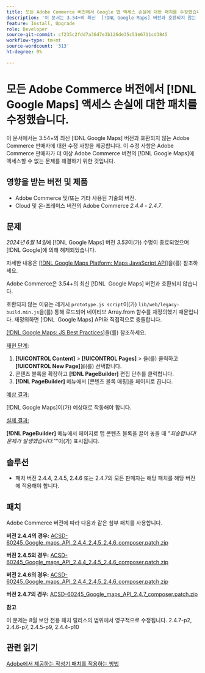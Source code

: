 ```yaml
---
title: 모든 Adobe Commerce 버전에서 Google 맵 액세스 손실에 대한 패치를 수정했습니다.
description: '이 문서는 3.54+의 최신  [!DNL Google Maps] 버전과 호환되지 않는 Adobe Commerce 가맹점에 대한 수정 사항을 제공합니다.'
feature: Install, Upgrade
role: Developer
source-git-commit: cf235c2fdd7a36d7e3b126de35c51e6711cd3845
workflow-type: tm+mt
source-wordcount: '313'
ht-degree: 0%

---
```


# 모든 Adobe Commerce 버전에서 [!DNL Google Maps] 액세스 손실에 대한 패치를 수정했습니다.

이 문서에서는 3.54+의 최신 [!DNL Google Maps] 버전과 호환되지 않는 Adobe Commerce 판매자에 대한 수정 사항을 제공합니다. 이 수정 사항은 Adobe Commerce 판매자가 더 이상 Adobe Commerce 버전의 [!DNL Google Maps]에 액세스할 수 없는 문제를 해결하기 위한 것입니다.

## 영향을 받는 버전 및 제품

* Adobe Commerce 및/또는 기타 사용된 기술의 버전.
* Cloud 및 온-프레미스 버전의 Adobe Commerce *2.4.4* - *2.4.7*.

## 문제

*2024년 6월 14일*&#x200B;에 [!DNL Google Maps] 버전 *3.53*&#x200B;이(가) 수명이 종료되었으며 [!DNL Google]에 의해 해제되었습니다.

자세한 내용은 [[!DNL Google Maps Platform: Maps JavaScript API]](https://developers.google.com/maps/documentation/javascript/versions#documentation-for-the-api-versions)을(를) 참조하세요.

Adobe Commerce은 3.54+의 최신 [!DNL &#x200B; Google Maps] 버전과 호환되지 않습니다.

호환되지 않는 이유는 레거시 `prototype.js script`이(가) `lib/web/legacy-build.min.js`을(를) 통해 로드되어 네이티브 Array.from 함수를 재정의했기 때문입니다. 재정의하면 [!DNL &#x200B; Google Maps] API와 직접적으로 충돌합니다.

[[!DNL Google Maps: JS Best Practices]](https://developers.google.com/maps/documentation/javascript/best-practices)을(를) 참조하세요.

<u>재현 단계</u>:

1. **[!UICONTROL Content]** > **[!UICONTROL Pages]** > 을(를) 클릭하고 **[!UICONTROL New Page]**&#x200B;을(를) 선택합니다.
1. 콘텐츠 블록을 확장하고 **[!DNL PageBuilder]** 편집 단추를 클릭합니다.
1. **[!DNL PageBuilder]** 메뉴에서 [콘텐츠 블록 매핑]을 페이지로 끕니다.

<u>예상 결과:</u>

[!DNL Google Maps]이(가) 예상대로 작동해야 합니다.

<u> 실제 결과:</u>

**[!DNL PageBuilder]** 메뉴에서 페이지로 맵 콘텐츠 블록을 끌어 놓을 때 *&quot;죄송합니다! 문제가 발생했습니다.&quot;*&quot;이(가) 표시됩니다.

## 솔루션

* 패치 버전 2.4.4, 2.4.5, 2.4.6 또는 2.4.7의 모든 판매자는 해당 패치를 해당 버전에 적용해야 합니다.

## 패치

Adobe Commerce 버전에 따라 다음과 같은 첨부 패치를 사용합니다.

**버전 2.4.4의 경우:**
[ACSD-60245_Google_maps_API_2.4.4_2.4.5_2.4.6_composer.patch.zip](assets/ACSD-60245_Google_maps_API_2.4.4_2.4.5_2.4.6_composer.patch.zip)

**버전 2.4.5의 경우:**
[ACSD-60245_Google_maps_API_2.4.4_2.4.5_2.4.6_composer.patch.zip](assets/ACSD-60245_Google_maps_API_2.4.4_2.4.5_2.4.6_composer.patch.zip)

**버전 2.4.6의 경우:**
[ACSD-60245_Google_maps_API_2.4.4_2.4.5_2.4.6_composer.patch.zip](assets/ACSD-60245_Google_maps_API_2.4.4_2.4.5_2.4.6_composer.patch.zip)

**버전 2.4.7의 경우:**
[ACSD-60245_Google_maps_API_2.4.7_composer.patch.zip](assets/ACSD-60245_Google_maps_API_2.4.7_composer.patch.zip)

**참고**

이 문제는 8월 보안 전용 패치 릴리스의 범위에서 영구적으로 수정됩니다.
2.4.7-p2, 2.4.6-p7, 2.4.5-p9, 2.4.4-p10

## 관련 읽기

[Adobe에서 제공하는 작성기 패치를 적용하는 방법](https://experienceleague.adobe.com/en/docs/commerce-knowledge-base/kb/how-to/how-to-apply-a-composer-patch-provided-by-magento)